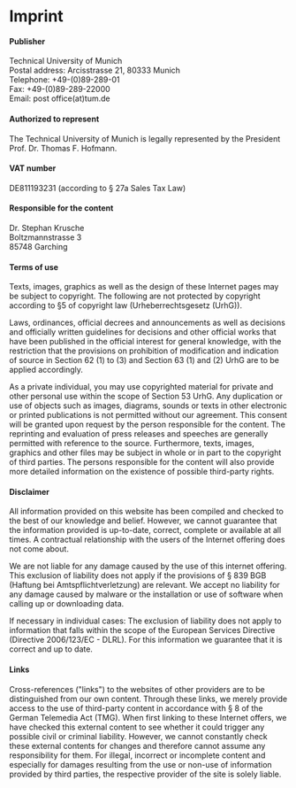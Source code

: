 # Imprint

#### Publisher

Technical University of Munich  
Postal address: Arcisstrasse 21, 80333 Munich  
Telephone: +49-(0)89-289-01  
Fax: +49-(0)89-289-22000  
Email: post office(at)tum.de

#### Authorized to represent

The Technical University of Munich is legally represented by the President Prof. Dr. Thomas F. Hofmann.

#### VAT number

DE811193231 (according to § 27a Sales Tax Law)

#### Responsible for the content

Dr. Stephan Krusche  
Boltzmannstrasse 3  
85748 Garching

#### Terms of use

Texts, images, graphics as well as the design of these Internet pages may be subject to copyright.
The following are not protected by copyright according to §5 of copyright law (Urheberrechtsgesetz (UrhG)).

Laws, ordinances, official decrees and announcements as well as decisions and officially written guidelines for
decisions and other official works that have been published in the official interest for general knowledge,
with the restriction that the provisions on prohibition of modification and indication of source in Section 62 (1) to (3) and
Section 63 (1) and (2) UrhG are to be applied accordingly.

As a private individual, you may use copyrighted material for private and other personal use within the scope of Section 53 UrhG.
Any duplication or use of objects such as images, diagrams, sounds or texts in other electronic or printed publications is not permitted without our agreement.
This consent will be granted upon request by the person responsible for the content.
The reprinting and evaluation of press releases and speeches are generally permitted with reference to the source.
Furthermore, texts, images, graphics and other files may be subject in whole or in part to the copyright of third parties.
The persons responsible for the content will also provide more detailed information on the existence of possible third-party rights.

#### Disclaimer

All information provided on this website has been compiled and checked to the best of our knowledge and belief. However, we cannot guarantee that the information provided is
up-to-date, correct, complete or available at all times. A contractual relationship with the users of the Internet offering does not come about.

We are not liable for any damage caused by the use of this internet offering.
This exclusion of liability does not apply if the provisions of § 839 BGB (Haftung bei Amtspflichtverletzung) are relevant.
We accept no liability for any damage caused by malware or the installation or use of software when calling up or downloading data.

If necessary in individual cases:
The exclusion of liability does not apply to information that falls within the scope of the European Services Directive (Directive 2006/123/EC - DLRL).
For this information we guarantee that it is correct and up to date.

#### Links

Cross-references ("links") to the websites of other providers are to be distinguished from our own content.
Through these links, we merely provide access to the use of third-party content in accordance with § 8 of the German Telemedia Act (TMG).
When first linking to these Internet offers, we have checked this external content to see whether it could trigger any possible civil or criminal liability.
However, we cannot constantly check these external contents for changes and therefore cannot assume any responsibility for them.
For illegal, incorrect or incomplete content and especially for damages resulting from the use or non-use of information provided by third parties, the respective provider of the
site is solely liable.
